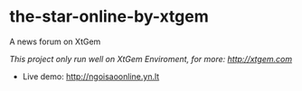 # the-star-online-by-xtgem
A news forum on XtGem

*This project only run well on XtGem Enviroment, for more: http://xtgem.com*

* Live demo: http://ngoisaoonline.yn.lt
